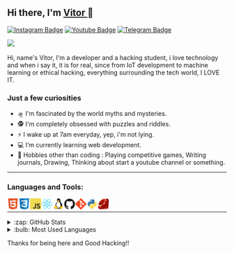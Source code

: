## Hi there, I'm <a href="https://github.com/str4vinsk"> Vitor </a> 👋

[![Instagram Badge](https://img.shields.io/badge/-Instagram-purple?style=flat-square&logo=Instagram&logoColor=white&link=https://www.instagram.com/vitorconroy/)](https://www.instagram.com/vitorconroy/)
[![Youtube Badge](https://img.shields.io/badge/-Youtube-red?style=flat-square&logo=Youtube&logoColor=white&link=https://www.youtube.com/channel/UC-7lbl0uTusOxLMAhnj79SQ)](https://www.youtube.com/channel/UC-7lbl0uTusOxLMAhnj79SQ)
[![Telegram Badge](https://img.shields.io/badge/-Telegram-blue?style=flat-square&logo=Telegram&logoColor=white&link=https://t.me/Vitor_HC)](https://t.me/Vitor_HC)

<img src="https://media2.giphy.com/media/pPARQMwZt43gmqesIQ/giphy.gif">

Hi, name's Vitor, I'm a developer and a hacking student, i love technology and when i say it, it is for real, since from IoT development to machine learning or ethical hacking, everything surrounding the tech world, I LOVE IT.



### Just a few curiosities 

- 🛸 I'm fascinated by the world myths and mysteries.
- 🕵 I'm completely obsessed with puzzles and riddles. 
- :zap: I wake up at 7am everyday, yep, i'm not lying.
- :computer: I’m currently learning web development.
- :rocket: Hobbies other than coding : Playing competitive games, Writing journals, Drawing, Thinking about start a youtube channel or something.

---

### Languages and Tools:

<img src="https://raw.githubusercontent.com/devicons/devicon/master/icons/html5/html5-original.svg" align="left" alt="html" width="26px" />
<img src="https://raw.githubusercontent.com/devicons/devicon/master/icons/css3/css3-original.svg" align="left" alt="css" width="26px" />
<img src="https://raw.githubusercontent.com/devicons/devicon/master/icons/javascript/javascript-original.svg" align="left" alt="javascript" width="26px" />
<img src="https://raw.githubusercontent.com/devicons/devicon/master/icons/react/react-original.svg" align="left" alt="react" width="26px" />
<img src="https://raw.githubusercontent.com/devicons/devicon/master/icons/linux/linux-original.svg" align="left" alt="linux" width="26px" />
<img src="https://raw.githubusercontent.com/devicons/devicon/master/icons/github/github-original.svg" align="left" alt="github" width="26px" />
<img src="https://raw.githubusercontent.com/devicons/devicon/master/icons/git/git-original.svg" align="left" alt="git" width="26px" />
<img src="https://raw.githubusercontent.com/devicons/devicon/master/icons/python/python-original.svg" align="left" alt="python" width="26px" />
<img src="https://raw.githubusercontent.com/devicons/devicon/master/icons/ruby/ruby-original.svg" align="left" alt="ruby" width="26px" />

<br />

---

<details>
  <summary>:zap: GitHub Stats</summary>
  
  <img src="https://github-readme-stats.vercel.app/api?username=str4vinsk&hide_border=true&show_icons=true&theme=vision-friendly-dark" />

</details>

<details>
  <summary>:bulb: Most Used Languages</summary>
  
  <img src="https://github-readme-stats.vercel.app/api/top-langs/?username=str4vinsk&theme=vision-friendly-dark&layout=compact&hide_border=true" />
</details>

Thanks for being here and Good Hacking!!
